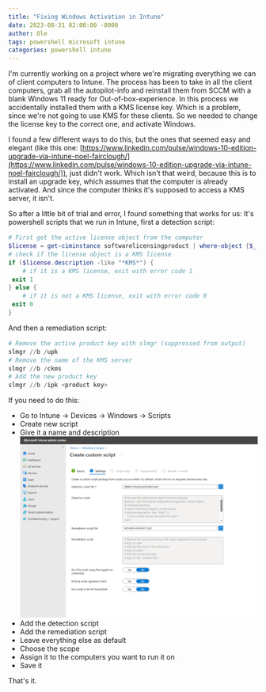```yaml
---
title: "Fixing Windows Activation in Intune"
date: 2023-08-31 02:00:00 -0000
author: Ole
tags: powershell microsoft intune 
categories: powershell intune
---
```


I'm currently working on a project where we're migrating everything we can of client computers to Intune.
The process has been to take in all the client computers, grab all the autopilot-info and reinstall them from SCCM with a blank Windows 11 ready for Out-of-box-experience.
In this process we accidentally installed them with a KMS license key. Which is a problem, since we're not going to use KMS for these clients.
So we needed to change the license key to the correct one, and activate Windows.

I found a few different ways to do this, but the ones that seemed easy and elegant (like this one: [https://www.linkedin.com/pulse/windows-10-edition-upgrade-via-intune-noel-fairclough/](https://www.linkedin.com/pulse/windows-10-edition-upgrade-via-intune-noel-fairclough/)), just didn't work. Which isn't that weird, because this is to install an upgrade key, which assumes that the computer is already activated. And since the computer thinks it's supposed to access a KMS server, it isn't.

So after a little bit of trial and error, I found something that works for us:
It's powershell scripts that we run in Intune, first a detection script:
```powershell
# First get the active license object from the computer
$license = get-ciminstance softwarelicensingproduct | where-object {$_.PartialProductKey}
# check if the license object is a KMS license
if ($license.description -like "*KMS*") {
    # if it is a KMS license, exit with error code 1
 exit 1
} else {
    # if it is not a KMS license, exit with error code 0
 exit 0
}
```

And then a remediation script:
```powershell
# Remove the active product key with slmgr (suppressed from output)
slmgr //b /upk
# Remove the name of the KMS server 
slmgr //b /ckms
# Add the new product key
slmgr //b /ipk <product key>
```


If you need to do this:
* Go to Intune -> Devices -> Windows -> Scripts
* Create new script
* Give it a name and description
![Intune script](/pictures/windowsactivation/intunewindowsactivation.png)
* Add the detection script
* Add the remediation script
* Leave everything else as default
* Choose the scope
* Assign it to the computers you want to run it on
* Save it
  
That's it. 


